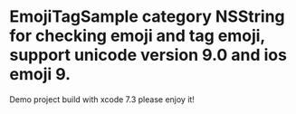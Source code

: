# EmojiTagSample category NSString for checking emoji and tag emoji, support unicode version 9.0 and ios emoji 9.
Demo project build with xcode 7.3
please enjoy it!

